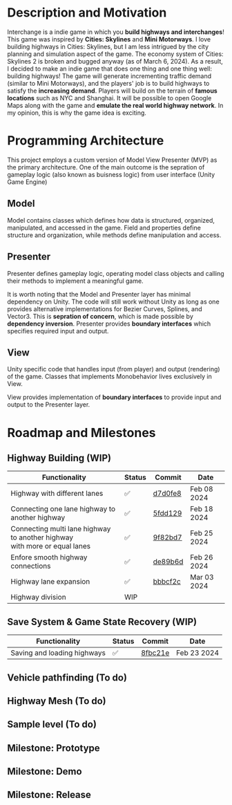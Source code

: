 # Description and Motivation
Interchange is a indie game in which you **build highways and interchanges**! This game was inspired by **Cities: Skylines** and **Mini Motorways**. I love building highways in Cities: Skylines, but I am less intrigued by the city planning and simulation aspect of the game. The economy system of Cities: Skylines 2 is broken and bugged anyway (as of March 6, 2024). As a result, I decided to make an indie game that does one thing and one thing well: building highways! The game will generate incrementing traffic demand (similar to Mini Motorways), and the players' job is to build highways to satisfy the **increasing demand**. Players will build on the terrain of **famous locations** such as NYC and Shanghai. It will be possible to open Google Maps along with the game and **emulate the real world highway network**. In my opinion, this is why the game idea is exciting.

# Programming Architecture
This project employs a custom version of Model View Presenter (MVP) as the primary architecture. One of the main outcome is the sepration of gameplay logic (also known as buisness logic) from user interface (Unity Game Engine)

## Model
Model contains classes which defines how data is structured, organized, manipulated, and accessed in the game. Field and properties define structure and organization, while methods define manipulation and access.

## Presenter
Presenter defines gameplay logic, operating model class objects and calling their methods to implement a meaningful game.

It is worth noting that the Model and Presenter layer has minimal dependency on Unity. The code will still work without Unity as long as one provides alternative implementations for Bezier Curves, Splines, and Vector3. This is **sepration of concern**, which is made possible by **dependency inversion**. Presenter provides **boundary interfaces** which specifies required input and output.

## View
Unity specific code that handles input (from player) and output (rendering) of the game. Classes that implements Monobehavior lives exclusively in View.

View provides implementation of **boundary interfaces** to provide input and output to the Presenter layer.

# Roadmap and Milestones
## Highway Building (WIP)

Functionality  | Status    | Commit | Date
-------------  | ------------- | ------ | -----
Highway with different lanes |✅| [d7d0fe8](https://github.com/JohnnyDingYQ/Interchange/commit/d7d0fe8b6d440a1d1ee73389656a59b13a8f3878) | Feb 08 2024
Connecting one lane highway to another highway | ✅ | [5fdd129](https://github.com/JohnnyDingYQ/Interchange/commit/5fdd129beea3df90c4ff2bc53a3f2ccbeae1736c) | Feb 18 2024
Connecting multi lane highway to another highway <br> with more or equal lanes | ✅ | [9f82bd7](https://github.com/JohnnyDingYQ/Interchange/commit/9f82bd7e4b01982f32a4749ebb24edd74ea92d4c) | Feb 25 2024
Enfore smooth highway connections | ✅ | [de89b6d](https://github.com/JohnnyDingYQ/Interchange/commit/de89b6ddcc8bebc2b23774c62e6e19739ea8e9cf) | Feb 26 2024
Highway lane expansion | ✅ | [bbbcf2c](https://github.com/JohnnyDingYQ/Interchange/commit/bbbcf2cf8037e79f3738ed81f23d5bb28946dd2f) | Mar 03 2024
Highway division | WIP


## Save System & Game State Recovery (WIP)

Functionality  | Status    | Commit | Date
-------------  | ------------- | ------ | -----
Saving and loading highways |✅| [8fbc21e](https://github.com/JohnnyDingYQ/Interchange/commit/8fbc21ecaf96daacaffb463fc29b4b7a56e030ce) | Feb 23 2024

## Vehicle pathfinding (To do)
## Highway Mesh (To do)
## Sample level (To do)
## Milestone: Prototype
## Milestone: Demo
## Milestone: Release